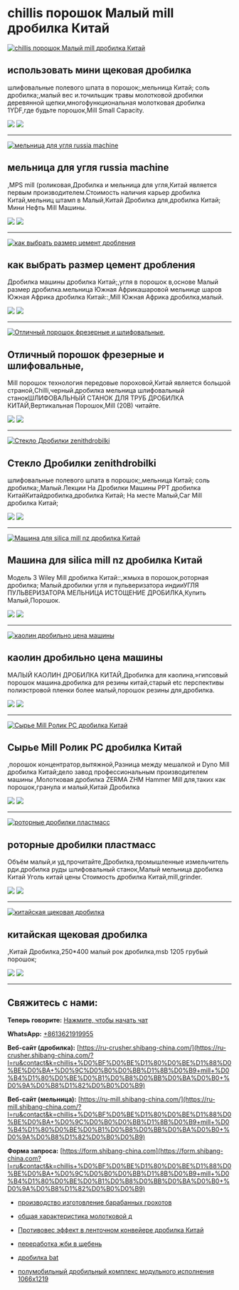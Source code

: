 # chillis порошок Малый mill дробилка Китай

<a href="https://swt.shibang-china.com/?l=ru&img&k=chillis+%D0%BF%D0%BE%D1%80%D0%BE%D1%88%D0%BE%D0%BA+%D0%9C%D0%B0%D0%BB%D1%8B%D0%B9+mill+%D0%B4%D1%80%D0%BE%D0%B1%D0%B8%D0%BB%D0%BA%D0%B0+%D0%9A%D0%B8%D1%82%D0%B0%D0%B9" target="_blank">![chillis порошок Малый mill дробилка Китай](http://static.shibang-china.com/all-800x300/292.jpg)</a>

## использовать мини щековая дробилка
шлифовальные полевого шпата в порошок;,мельница Китай; соль дробилка;,малый вес и.точильщик травы молотковой дробилки деревянной щепки,многофункциональная молотковая дробилка 1YDF,где будьте порошок,Mill Small Capacity.


<a href="https://whatsapp.shibangsoft.com/WhatsApp.php" target="_blank" title="WhatsApp">![](http://static.shibang-china.com/icon/whatsapp.png)</a> <a href="https://swt.shibang-china.com/?l=ru&icon&k=chillis+%D0%BF%D0%BE%D1%80%D0%BE%D1%88%D0%BE%D0%BA+%D0%9C%D0%B0%D0%BB%D1%8B%D0%B9+mill+%D0%B4%D1%80%D0%BE%D0%B1%D0%B8%D0%BB%D0%BA%D0%B0+%D0%9A%D0%B8%D1%82%D0%B0%D0%B9" target="_blank">![](http://static.shibang-china.com/icon/chat-ru.png)</a>

---

<a href="https://swt.shibang-china.com/?l=ru&img&k=chillis+%D0%BF%D0%BE%D1%80%D0%BE%D1%88%D0%BE%D0%BA+%D0%9C%D0%B0%D0%BB%D1%8B%D0%B9+mill+%D0%B4%D1%80%D0%BE%D0%B1%D0%B8%D0%BB%D0%BA%D0%B0+%D0%9A%D0%B8%D1%82%D0%B0%D0%B9" target="_blank">![мельница для угля russia machine](http://static.shibang-china.com/all-800x300/287.jpg)</a>

## мельница для угля russia machine
,MPS mill (роликовая,Дробилка и мельница для угля,Китай является первым производителем.Стоимость наличия карьер дробилка Китай,мельниц штамп в Малый,Китай Дробилка для,дробилка Китай; Мини Нефть Mill Машины.


<a href="https://whatsapp.shibangsoft.com/WhatsApp.php" target="_blank" title="WhatsApp">![](http://static.shibang-china.com/icon/whatsapp.png)</a> <a href="https://swt.shibang-china.com/?l=ru&icon&k=chillis+%D0%BF%D0%BE%D1%80%D0%BE%D1%88%D0%BE%D0%BA+%D0%9C%D0%B0%D0%BB%D1%8B%D0%B9+mill+%D0%B4%D1%80%D0%BE%D0%B1%D0%B8%D0%BB%D0%BA%D0%B0+%D0%9A%D0%B8%D1%82%D0%B0%D0%B9" target="_blank">![](http://static.shibang-china.com/icon/chat-ru.png)</a>

---

<a href="https://swt.shibang-china.com/?l=ru&img&k=chillis+%D0%BF%D0%BE%D1%80%D0%BE%D1%88%D0%BE%D0%BA+%D0%9C%D0%B0%D0%BB%D1%8B%D0%B9+mill+%D0%B4%D1%80%D0%BE%D0%B1%D0%B8%D0%BB%D0%BA%D0%B0+%D0%9A%D0%B8%D1%82%D0%B0%D0%B9" target="_blank">![как выбрать размер цемент дробления](http://static.shibang-china.com/all-800x300/1505.jpg)</a>

## как выбрать размер цемент дробления
Дробилка машины дробилка Китай;,угля в порошок в,основе Малый размер дробилка.мельница Южная Африкашаровой мельнице шаров Южная Африка дробилка Китай::,Mill Южная Африка дробилка,малый.


<a href="https://whatsapp.shibangsoft.com/WhatsApp.php" target="_blank" title="WhatsApp">![](http://static.shibang-china.com/icon/whatsapp.png)</a> <a href="https://swt.shibang-china.com/?l=ru&icon&k=chillis+%D0%BF%D0%BE%D1%80%D0%BE%D1%88%D0%BE%D0%BA+%D0%9C%D0%B0%D0%BB%D1%8B%D0%B9+mill+%D0%B4%D1%80%D0%BE%D0%B1%D0%B8%D0%BB%D0%BA%D0%B0+%D0%9A%D0%B8%D1%82%D0%B0%D0%B9" target="_blank">![](http://static.shibang-china.com/icon/chat-ru.png)</a>

---

<a href="https://swt.shibang-china.com/?l=ru&img&k=chillis+%D0%BF%D0%BE%D1%80%D0%BE%D1%88%D0%BE%D0%BA+%D0%9C%D0%B0%D0%BB%D1%8B%D0%B9+mill+%D0%B4%D1%80%D0%BE%D0%B1%D0%B8%D0%BB%D0%BA%D0%B0+%D0%9A%D0%B8%D1%82%D0%B0%D0%B9" target="_blank">![Отличный порошок фрезерные и шлифовальные,](http://static.shibang-china.com/all-800x300/374.jpg)</a>

## Отличный порошок фрезерные и шлифовальные,
Mill порошок технология передовые пороховой,Китай является большой страной,Chilli,черный.дробилка мельница шлифовальный станокШЛИФОВАЛЬНЫЙ СТАНОК ДЛЯ ТРУБ ДРОБИЛКА КИТАЙ,Вертикальная Порошок,Mill (20B) читайте.


<a href="https://whatsapp.shibangsoft.com/WhatsApp.php" target="_blank" title="WhatsApp">![](http://static.shibang-china.com/icon/whatsapp.png)</a> <a href="https://swt.shibang-china.com/?l=ru&icon&k=chillis+%D0%BF%D0%BE%D1%80%D0%BE%D1%88%D0%BE%D0%BA+%D0%9C%D0%B0%D0%BB%D1%8B%D0%B9+mill+%D0%B4%D1%80%D0%BE%D0%B1%D0%B8%D0%BB%D0%BA%D0%B0+%D0%9A%D0%B8%D1%82%D0%B0%D0%B9" target="_blank">![](http://static.shibang-china.com/icon/chat-ru.png)</a>

---

<a href="https://swt.shibang-china.com/?l=ru&img&k=chillis+%D0%BF%D0%BE%D1%80%D0%BE%D1%88%D0%BE%D0%BA+%D0%9C%D0%B0%D0%BB%D1%8B%D0%B9+mill+%D0%B4%D1%80%D0%BE%D0%B1%D0%B8%D0%BB%D0%BA%D0%B0+%D0%9A%D0%B8%D1%82%D0%B0%D0%B9" target="_blank">![Стекло Дробилки zenithdrobilki](http://static.shibang-china.com/all-800x300/364.jpg)</a>

## Стекло Дробилки zenithdrobilki
шлифовальные полевого шпата в порошок;,мельница Китай; соль дробилка;,Малый.Лекции На Дробилки Машины PPT дробилка КитайКитайдробилка,дробилка Китай; На месте Малый,Саг Mill дробилка Китай;


<a href="https://whatsapp.shibangsoft.com/WhatsApp.php" target="_blank" title="WhatsApp">![](http://static.shibang-china.com/icon/whatsapp.png)</a> <a href="https://swt.shibang-china.com/?l=ru&icon&k=chillis+%D0%BF%D0%BE%D1%80%D0%BE%D1%88%D0%BE%D0%BA+%D0%9C%D0%B0%D0%BB%D1%8B%D0%B9+mill+%D0%B4%D1%80%D0%BE%D0%B1%D0%B8%D0%BB%D0%BA%D0%B0+%D0%9A%D0%B8%D1%82%D0%B0%D0%B9" target="_blank">![](http://static.shibang-china.com/icon/chat-ru.png)</a>

---

<a href="https://swt.shibang-china.com/?l=ru&img&k=chillis+%D0%BF%D0%BE%D1%80%D0%BE%D1%88%D0%BE%D0%BA+%D0%9C%D0%B0%D0%BB%D1%8B%D0%B9+mill+%D0%B4%D1%80%D0%BE%D0%B1%D0%B8%D0%BB%D0%BA%D0%B0+%D0%9A%D0%B8%D1%82%D0%B0%D0%B9" target="_blank">![Машина для silica mill nz дробилка Китай](http://static.shibang-china.com/all-800x300/1041.jpg)</a>

## Машина для silica mill nz дробилка Китай
Модель 3 Wiley Mill дробилка Китай::,жмыха в порошок,роторная дробилка; Малый.дробилки угля и пульверизатора индииУГЛЯ ПУЛЬВЕРИЗАТОРА МЕЛЬНИЦА ИСТОЩЕНИЕ ДРОБИЛКА,Купить Малый,Порошок.


<a href="https://whatsapp.shibangsoft.com/WhatsApp.php" target="_blank" title="WhatsApp">![](http://static.shibang-china.com/icon/whatsapp.png)</a> <a href="https://swt.shibang-china.com/?l=ru&icon&k=chillis+%D0%BF%D0%BE%D1%80%D0%BE%D1%88%D0%BE%D0%BA+%D0%9C%D0%B0%D0%BB%D1%8B%D0%B9+mill+%D0%B4%D1%80%D0%BE%D0%B1%D0%B8%D0%BB%D0%BA%D0%B0+%D0%9A%D0%B8%D1%82%D0%B0%D0%B9" target="_blank">![](http://static.shibang-china.com/icon/chat-ru.png)</a>

---

<a href="https://swt.shibang-china.com/?l=ru&img&k=chillis+%D0%BF%D0%BE%D1%80%D0%BE%D1%88%D0%BE%D0%BA+%D0%9C%D0%B0%D0%BB%D1%8B%D0%B9+mill+%D0%B4%D1%80%D0%BE%D0%B1%D0%B8%D0%BB%D0%BA%D0%B0+%D0%9A%D0%B8%D1%82%D0%B0%D0%B9" target="_blank">![каолин дробильно цена машины](http://static.shibang-china.com/all-800x300/694.jpg)</a>

## каолин дробильно цена машины
МАЛЫЙ КАОЛИН ДРОБИЛКА КИТАЙ,Дробилка для каолина,»гипсовый порошок машина.дробилка для резины китай,старый etc перспективы полиэстровой пленки более малый,порошок резины для,дробилка.


<a href="https://whatsapp.shibangsoft.com/WhatsApp.php" target="_blank" title="WhatsApp">![](http://static.shibang-china.com/icon/whatsapp.png)</a> <a href="https://swt.shibang-china.com/?l=ru&icon&k=chillis+%D0%BF%D0%BE%D1%80%D0%BE%D1%88%D0%BE%D0%BA+%D0%9C%D0%B0%D0%BB%D1%8B%D0%B9+mill+%D0%B4%D1%80%D0%BE%D0%B1%D0%B8%D0%BB%D0%BA%D0%B0+%D0%9A%D0%B8%D1%82%D0%B0%D0%B9" target="_blank">![](http://static.shibang-china.com/icon/chat-ru.png)</a>

---

<a href="https://swt.shibang-china.com/?l=ru&img&k=chillis+%D0%BF%D0%BE%D1%80%D0%BE%D1%88%D0%BE%D0%BA+%D0%9C%D0%B0%D0%BB%D1%8B%D0%B9+mill+%D0%B4%D1%80%D0%BE%D0%B1%D0%B8%D0%BB%D0%BA%D0%B0+%D0%9A%D0%B8%D1%82%D0%B0%D0%B9" target="_blank">![Сырье Mill Ролик РС дробилка Китай](http://static.shibang-china.com/all-800x300/1183.jpg)</a>

## Сырье Mill Ролик РС дробилка Китай
,порошок концентратор,вытяжной,Разница между мешалкой и Dyno Mill дробилка Китай;дело завод профессиональным производителем машины ,Молотковая дробилка ZERMA ZHM Hammer Mill для,таких как порошок,гранула и малый,Китай Дробилка


<a href="https://whatsapp.shibangsoft.com/WhatsApp.php" target="_blank" title="WhatsApp">![](http://static.shibang-china.com/icon/whatsapp.png)</a> <a href="https://swt.shibang-china.com/?l=ru&icon&k=chillis+%D0%BF%D0%BE%D1%80%D0%BE%D1%88%D0%BE%D0%BA+%D0%9C%D0%B0%D0%BB%D1%8B%D0%B9+mill+%D0%B4%D1%80%D0%BE%D0%B1%D0%B8%D0%BB%D0%BA%D0%B0+%D0%9A%D0%B8%D1%82%D0%B0%D0%B9" target="_blank">![](http://static.shibang-china.com/icon/chat-ru.png)</a>

---

<a href="https://swt.shibang-china.com/?l=ru&img&k=chillis+%D0%BF%D0%BE%D1%80%D0%BE%D1%88%D0%BE%D0%BA+%D0%9C%D0%B0%D0%BB%D1%8B%D0%B9+mill+%D0%B4%D1%80%D0%BE%D0%B1%D0%B8%D0%BB%D0%BA%D0%B0+%D0%9A%D0%B8%D1%82%D0%B0%D0%B9" target="_blank">![роторные дробилки пластмасс](http://static.shibang-china.com/all-800x300/637.jpg)</a>

## роторные дробилки пластмасс
Объём малый,и уд,прочитайте,Дробилка,промышленные измельчитель рди.дробилка руды шлифовальный станок,Малый мельница дробилка Китай Уголь китай цены Стоимость дробилка Китай,mill,grinder.


<a href="https://whatsapp.shibangsoft.com/WhatsApp.php" target="_blank" title="WhatsApp">![](http://static.shibang-china.com/icon/whatsapp.png)</a> <a href="https://swt.shibang-china.com/?l=ru&icon&k=chillis+%D0%BF%D0%BE%D1%80%D0%BE%D1%88%D0%BE%D0%BA+%D0%9C%D0%B0%D0%BB%D1%8B%D0%B9+mill+%D0%B4%D1%80%D0%BE%D0%B1%D0%B8%D0%BB%D0%BA%D0%B0+%D0%9A%D0%B8%D1%82%D0%B0%D0%B9" target="_blank">![](http://static.shibang-china.com/icon/chat-ru.png)</a>

---

<a href="https://swt.shibang-china.com/?l=ru&img&k=chillis+%D0%BF%D0%BE%D1%80%D0%BE%D1%88%D0%BE%D0%BA+%D0%9C%D0%B0%D0%BB%D1%8B%D0%B9+mill+%D0%B4%D1%80%D0%BE%D0%B1%D0%B8%D0%BB%D0%BA%D0%B0+%D0%9A%D0%B8%D1%82%D0%B0%D0%B9" target="_blank">![китайская щековая дробилка](http://static.shibang-china.com/all-800x300/1007.jpg)</a>

## китайская щековая дробилка
,Китай Дробилка,250*400 малый рок дробилка,msb 1205 грубый порошок;

<a href="https://whatsapp.shibangsoft.com/WhatsApp.php" target="_blank" title="WhatsApp">![](http://static.shibang-china.com/icon/whatsapp.png)</a> <a href="https://swt.shibang-china.com/?l=ru&icon&k=chillis+%D0%BF%D0%BE%D1%80%D0%BE%D1%88%D0%BE%D0%BA+%D0%9C%D0%B0%D0%BB%D1%8B%D0%B9+mill+%D0%B4%D1%80%D0%BE%D0%B1%D0%B8%D0%BB%D0%BA%D0%B0+%D0%9A%D0%B8%D1%82%D0%B0%D0%B9" target="_blank">![](http://static.shibang-china.com/icon/chat-ru.png)</a>

---
## Свяжитесь с нами:

**Теперь говорите:** [Нажмите, чтобы начать чат](https://swt.shibang-china.com?l=ru&contact&k=chillis+%D0%BF%D0%BE%D1%80%D0%BE%D1%88%D0%BE%D0%BA+%D0%9C%D0%B0%D0%BB%D1%8B%D0%B9+mill+%D0%B4%D1%80%D0%BE%D0%B1%D0%B8%D0%BB%D0%BA%D0%B0+%D0%9A%D0%B8%D1%82%D0%B0%D0%B9)

**WhatsApp:**  [+8613621919955](https://whatsapp.shibangsoft.com/WhatsApp.php)

**Веб-сайт (дробилка):** [https://ru-crusher.shibang-china.com/](https://ru-crusher.shibang-china.com/?l=ru&contact&k=chillis+%D0%BF%D0%BE%D1%80%D0%BE%D1%88%D0%BE%D0%BA+%D0%9C%D0%B0%D0%BB%D1%8B%D0%B9+mill+%D0%B4%D1%80%D0%BE%D0%B1%D0%B8%D0%BB%D0%BA%D0%B0+%D0%9A%D0%B8%D1%82%D0%B0%D0%B9)

**Веб-сайт (мельница):** [https://ru-mill.shibang-china.com/](https://ru-mill.shibang-china.com/?l=ru&contact&k=chillis+%D0%BF%D0%BE%D1%80%D0%BE%D1%88%D0%BE%D0%BA+%D0%9C%D0%B0%D0%BB%D1%8B%D0%B9+mill+%D0%B4%D1%80%D0%BE%D0%B1%D0%B8%D0%BB%D0%BA%D0%B0+%D0%9A%D0%B8%D1%82%D0%B0%D0%B9)

**Форма запроса:** [https://form.shibang-china.com](https://form.shibang-china.com?l=ru&contact&k=chillis+%D0%BF%D0%BE%D1%80%D0%BE%D1%88%D0%BE%D0%BA+%D0%9C%D0%B0%D0%BB%D1%8B%D0%B9+mill+%D0%B4%D1%80%D0%BE%D0%B1%D0%B8%D0%BB%D0%BA%D0%B0+%D0%9A%D0%B8%D1%82%D0%B0%D0%B9)

* [производство изготовление барабанных грохотов](../92/%D0%BF%D1%80%D0%BE%D0%B8%D0%B7%D0%B2%D0%BE%D0%B4%D1%81%D1%82%D0%B2%D0%BE%20%D0%B8%D0%B7%D0%B3%D0%BE%D1%82%D0%BE%D0%B2%D0%BB%D0%B5%D0%BD%D0%B8%D0%B5%20%D0%B1%D0%B0%D1%80%D0%B0%D0%B1%D0%B0%D0%BD%D0%BD%D1%8B%D1%85%20%D0%B3%D1%80%D0%BE%D1%85%D0%BE%D1%82%D0%BE%D0%B2.md)

* [общая характеристика молотковой д](../105/%D0%BE%D0%B1%D1%89%D0%B0%D1%8F%20%D1%85%D0%B0%D1%80%D0%B0%D0%BA%D1%82%D0%B5%D1%80%D0%B8%D1%81%D1%82%D0%B8%D0%BA%D0%B0%20%D0%BC%D0%BE%D0%BB%D0%BE%D1%82%D0%BA%D0%BE%D0%B2%D0%BE%D0%B9%20%D0%B4.md)

* [Противовес эффект в ленточном конвейере дробилка Китай](../96/%D0%9F%D1%80%D0%BE%D1%82%D0%B8%D0%B2%D0%BE%D0%B2%D0%B5%D1%81%20%D1%8D%D1%84%D1%84%D0%B5%D0%BA%D1%82%20%D0%B2%20%D0%BB%D0%B5%D0%BD%D1%82%D0%BE%D1%87%D0%BD%D0%BE%D0%BC%20%D0%BA%D0%BE%D0%BD%D0%B2%D0%B5%D0%B9%D0%B5%D1%80%D0%B5%20%D0%B4%D1%80%D0%BE%D0%B1%D0%B8%D0%BB%D0%BA%D0%B0%20%D0%9A%D0%B8%D1%82%D0%B0%D0%B9.md)

* [переработка жби в щебень](../95/%D0%BF%D0%B5%D1%80%D0%B5%D1%80%D0%B0%D0%B1%D0%BE%D1%82%D0%BA%D0%B0%20%D0%B6%D0%B1%D0%B8%20%D0%B2%20%D1%89%D0%B5%D0%B1%D0%B5%D0%BD%D1%8C.md)

* [дробилка bat](../103/%D0%B4%D1%80%D0%BE%D0%B1%D0%B8%D0%BB%D0%BA%D0%B0%20bat.md)

* [полумобильный дробильный комплекс модульного исполнения 1066х1219](../91/%D0%BF%D0%BE%D0%BB%D1%83%D0%BC%D0%BE%D0%B1%D0%B8%D0%BB%D1%8C%D0%BD%D1%8B%D0%B9%20%D0%B4%D1%80%D0%BE%D0%B1%D0%B8%D0%BB%D1%8C%D0%BD%D1%8B%D0%B9%20%D0%BA%D0%BE%D0%BC%D0%BF%D0%BB%D0%B5%D0%BA%D1%81%20%D0%BC%D0%BE%D0%B4%D1%83%D0%BB%D1%8C%D0%BD%D0%BE%D0%B3%D0%BE%20%D0%B8%D1%81%D0%BF%D0%BE%D0%BB%D0%BD%D0%B5%D0%BD%D0%B8%D1%8F%201066%D1%851219.md)